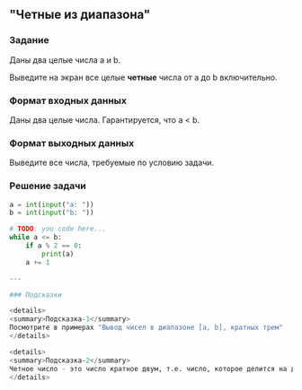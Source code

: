 ## "Четные из диапазона"

### Задание

Даны два целые числа a и b.

Выведите на экран все целые **четные** числа от a до b включительно.

### Формат входных данных

Даны два целые числа. Гарантируется, что a < b.

### Формат выходных данных

Выведите все числа, требуемые по условию задачи.

### Решение задачи

```python
a = int(input("a: "))
b = int(input("b: "))

# TODO: you code here...
while a <= b:
    if a % 2 == 0:
        print(a)
    a += 1

---

### Подсказки

<details>
<summary>Подсказка-1</summary>
Посмотрите в примерах "Вывод чисел в диапазоне [a, b], кратных трем"
</details>

<details>
<summary>Подсказка-2</summary>
Четное число - это число кратное двум, т.е. число, которое делится на два без остатка.
</details>

